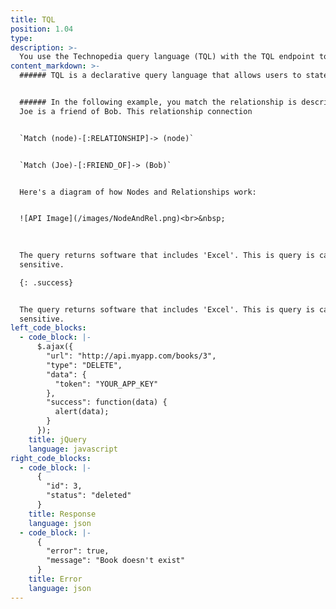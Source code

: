 ```yaml
---
title: TQL
position: 1.04
type:
description: >-
  You use the Technopedia query language (TQL) with the TQL endpoint to query data in the Technopedia database. TQL is the graph query language that you use to query the database. The graph database stores connections between nodes as first-class citizens so it doesn't have to compute relationships at query time, which makes it more efficient than a relational database.
content_markdown: >-
  ###### TQL is a declarative query language that allows users to state what actions they want by using the query language to query Nodes and Relationships.


  ###### In the following example, you match the relationship is descriped as
  Joe is a friend of Bob. This relationship connection 


  `Match (node)-[:RELATIONSHIP]-> (node)`


  `Match (Joe)-[:FRIEND_OF]-> (Bob)`


  Here's a diagram of how Nodes and Relationships work:


  ![API Image](/images/NodeAndRel.png)<br>&nbsp;

  
  
  The query returns software that includes 'Excel'. This is query is case
  sensitive.

  {: .success}


  The query returns software that includes 'Excel'. This is query is case
  sensitive.
left_code_blocks:
  - code_block: |-
      $.ajax({
        "url": "http://api.myapp.com/books/3",
        "type": "DELETE",
        "data": {
          "token": "YOUR_APP_KEY"
        },
        "success": function(data) {
          alert(data);
        }
      });
    title: jQuery
    language: javascript
right_code_blocks:
  - code_block: |-
      {
        "id": 3,
        "status": "deleted"
      }
    title: Response
    language: json
  - code_block: |-
      {
        "error": true,
        "message": "Book doesn't exist"
      }
    title: Error
    language: json
---
```



